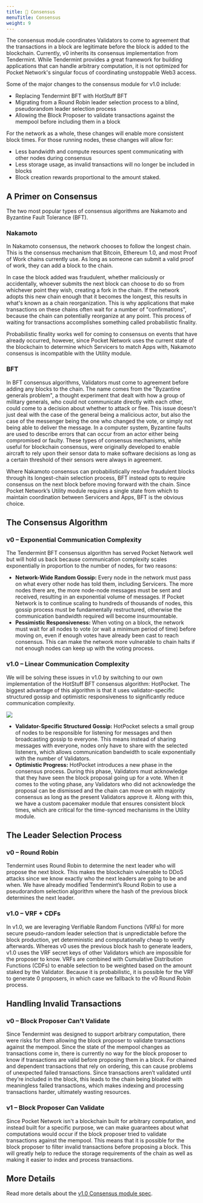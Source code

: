 ```yaml
---
title: 🤝 Consensus
menuTitle: Consensus
weight: 9
---
```



The consensus module coordinates Validators to come to agreement that the transactions in a block are legitimate before the block is added to the blockchain. Currently, v0 inherits its consensus implementation from Tendermint. While Tendermint provides a great framework for building applications that can handle arbitrary computation, it is not optimized for Pocket Network's singular focus of coordinating unstoppable Web3 access.

Some of the major changes to the consensus module for v1.0 include:

* Replacing Tendermint BFT with HotStuff BFT
* Migrating from a Round Robin leader selection process to a blind, pseudorandom leader selection process
* Allowing the Block Proposer to validate transactions against the mempool before including them in a block

For the network as a whole, these changes will enable more consistent block times. For those running nodes, these changes will allow for:

* Less bandwidth and compute resources spent communicating with other nodes during consensus
* Less storage usage, as invalid transactions will no longer be included in blocks
* Block creation rewards proportional to the amount staked.

## A Primer on Consensus

The two most popular types of consensus algorithms are Nakamoto and Byzantine Fault Tolerance (BFT).

### Nakamoto

In Nakamoto consensus, the network chooses to follow the longest chain. This is the consensus mechanism that Bitcoin, Ethereum 1.0, and most Proof of Work chains currently use. As long as someone can submit a valid proof of work, they can add a block to the chain.

In case the block added was fraudulent, whether maliciously or accidentally, whoever submits the next block can choose to do so from whichever point they wish, creating a fork in the chain. If the network adopts this new chain enough that it becomes the longest, this results in what's known as a chain reorganization. This is why applications that make transactions on these chains often wait for a number of "confirmations", because the chain can potentially reorganize at any point. This process of waiting for transactions accomplishes something called probabilistic finality.

Probabilistic finality works well for coming to consensus on events that have already occurred, however, since Pocket Network uses the current state of the blockchain to determine which Servicers to match Apps with, Nakamoto consensus is incompatible with the Utility module.

### BFT

In BFT consensus algorithms, Validators must come to agreement before adding any blocks to the chain. The name comes from the "Byzantine generals problem", a thought experiment that dealt with how a group of military generals, who could not communicate directly with each other, could come to a decision about whether to attack or flee. This issue doesn't just deal with the case of the general being a malicious actor, but also the case of the messenger being the one who changed the vote, or simply not being able to deliver the message. In a computer system, Byzantine faults are used to describe errors that can occur from an actor either being compromised or faulty. These types of consensus mechanisms, while useful for blockchain consensus, were originally developed to enable aircraft to rely upon their sensor data to make software decisions as long as a certain threshold of their sensors were always in agreement.

Where Nakamoto consensus can probabilistically resolve fraudulent blocks through its longest-chain selection process, BFT instead opts to require consensus on the next block before moving forward with the chain. Since Pocket Network’s Utility module requires a single state from which to maintain coordination between Servicers and Apps, BFT is the obvious choice.

## The Consensus Algorithm

### v0 – Exponential Communication Complexity

The Tendermint BFT consensus algorithm has served Pocket Network well but will hold us back because communication complexity scales exponentially in proportion to the number of nodes, for two reasons:

* **Network-Wide Random Gossip:** Every node in the network must pass on what every other node has told them, including Servicers. The more nodes there are, the more node-node messages must be sent and received, resulting in an exponential volume of messages. If Pocket Network is to continue scaling to hundreds of thousands of nodes, this gossip process must be fundamentally restructured, otherwise the communication bandwidth required will become insurmountable.
* **Pessimistic Responsiveness:** When voting on a block, the network must wait for all nodes to vote (or wait a minimum period of time) before moving on, even if enough votes have already been cast to reach consensus. This can make the network more vulnerable to chain halts if not enough nodes can keep up with the voting process.

### v1.0 – Linear Communication Complexity

We will be solving these issues in v1.0 by switching to our own implementation of the HotStuff BFT consensus algorithm: HotPocket. The biggest advantage of this algorithm is that it uses validator-specific structured gossip and optimistic responsiveness to significantly reduce communication complexity.

![](../../assets/hot-stuff.png)

* **Validator-Specific Structured Gossip:** HotPocket selects a small group of nodes to be responsible for listening for messages and then broadcasting gossip to everyone. This means instead of sharing messages with everyone, nodes only have to share with the selected listeners, which allows communication bandwidth to scale exponentially with the number of Validators.
* **Optimistic Progress:** HotPocket introduces a new phase in the consensus process. During this phase, Validators must acknowledge that they have seen the block proposal going up for a vote. When it comes to the voting phase, any Validators who did not acknowledge the proposal can be dismissed and the chain can move on with majority consensus as long as the present Validators approve it. Along with this, we have a custom pacemaker module that ensures consistent block times, which are critical for the time-synced mechanisms in the Utility module.

## The Leader Selection Process

### v0 – Round Robin

Tendermint uses Round Robin to determine the next leader who will propose the next block. This makes the blockchain vulnerable to DDoS attacks since we know exactly who the next leaders are going to be and when. We have already modified Tendermint’s Round Robin to use a pseudorandom selection algorithm where the hash of the previous block determines the next leader.

### v1.0 – VRF + CDFs

In v1.0, we are leveraging Verifiable Random Functions (VRFs) for more secure pseudo-random leader selection that is unpredictable before the block production, yet deterministic and computationally cheap to verify afterwards. Whereas v0 uses the previous block hash to generate leaders, v1.0 uses the VRF secret keys of other Validators which are impossible for the proposer to know. VRFs are combined with Cumulative Distribution Functions (CDFs) to enable selection to be weighted based on the amount staked by the Validator. Because it is probabilistic, it is possible for the VRF to generate 0 proposers, in which case we fallback to the v0 Round Robin process.

## Handling Invalid Transactions

### v0 – Block Proposer Can't Validate

Since Tendermint was designed to support arbitrary computation, there were risks for them allowing the block proposer to validate transactions against the mempool. Since the state of the mempool changes as transactions come in, there is currently no way for the block proposer to know if transactions are valid before proposing them in a block. For chained and dependent transactions that rely on ordering, this can cause problems of unexpected failed transactions. Since transactions aren’t validated until they’re included in the block, this leads to the chain being bloated with meaningless failed transactions, which makes indexing and processing transactions harder, ultimately wasting resources.

### v1 – Block Proposer Can Validate

Since Pocket Network isn't a blockchain built for arbitrary computation, and instead built for a specific purpose, we can make guarantees about what computations would occur if the block proposer tried to validate transactions against the mempool. This means that it is possible for the block proposer to filter invalid transactions before proposing a block. This will greatly help to reduce the storage requirements of the chain as well as making it easier to index and process transactions.

## More Details

Read more details about the [v1.0 Consensus module spec](https://docs.pokt.network/v1/consensus).

